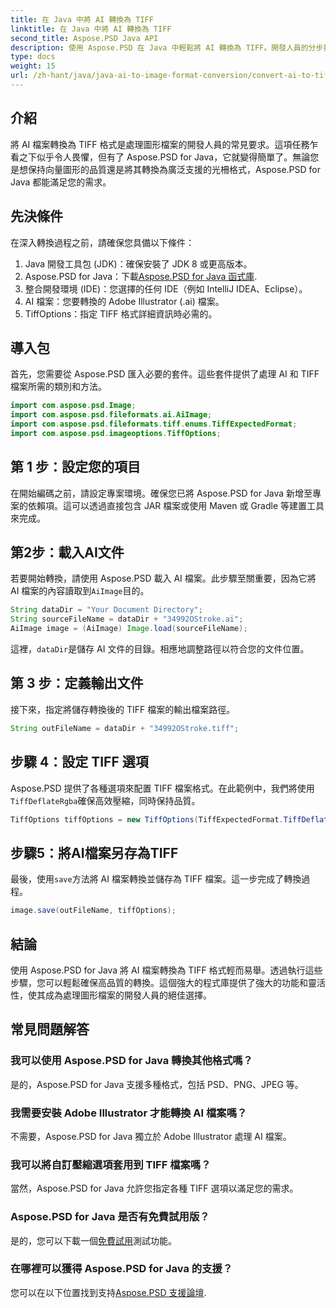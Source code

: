 ```yaml
---
title: 在 Java 中將 AI 轉換為 TIFF
linktitle: 在 Java 中將 AI 轉換為 TIFF
second_title: Aspose.PSD Java API
description: 使用 Aspose.PSD 在 Java 中輕鬆將 AI 轉換為 TIFF。開發人員的分步指南。包含下載、設定和程式碼片段。
type: docs
weight: 15
url: /zh-hant/java/java-ai-to-image-format-conversion/convert-ai-to-tiff/
---
```

## 介紹
將 AI 檔案轉換為 TIFF 格式是處理圖形檔案的開發人員的常見要求。這項任務乍看之下似乎令人畏懼，但有了 Aspose.PSD for Java，它就變得簡單了。無論您是想保持向量圖形的品質還是將其轉換為廣泛支援的光柵格式，Aspose.PSD for Java 都能滿足您的需求。
## 先決條件
在深入轉換過程之前，請確保您具備以下條件：
1. Java 開發工具包 (JDK)：確保安裝了 JDK 8 或更高版本。
2. Aspose.PSD for Java：下載[Aspose.PSD for Java 函式庫](https://releases.aspose.com/psd/java/).
3. 整合開發環境 (IDE)：您選擇的任何 IDE（例如 IntelliJ IDEA、Eclipse）。
4. AI 檔案：您要轉換的 Adobe Illustrator (.ai) 檔案。
5. TiffOptions：指定 TIFF 格式詳細資訊時必需的。
## 導入包
首先，您需要從 Aspose.PSD 匯入必要的套件。這些套件提供了處理 AI 和 TIFF 檔案所需的類別和方法。
```java
import com.aspose.psd.Image;
import com.aspose.psd.fileformats.ai.AiImage;
import com.aspose.psd.fileformats.tiff.enums.TiffExpectedFormat;
import com.aspose.psd.imageoptions.TiffOptions;
```
## 第 1 步：設定您的項目
在開始編碼之前，請設定專案環境。確保您已將 Aspose.PSD for Java 新增至專案的依賴項。這可以透過直接包含 JAR 檔案或使用 Maven 或 Gradle 等建置工具來完成。
## 第2步：載入AI文件
若要開始轉換，請使用 Aspose.PSD 載入 AI 檔案。此步驟至關重要，因為它將 AI 檔案的內容讀取到`AiImage`目的。
```java
String dataDir = "Your Document Directory";
String sourceFileName = dataDir + "34992OStroke.ai";
AiImage image = (AiImage) Image.load(sourceFileName);
```
這裡，`dataDir`是儲存 AI 文件的目錄。相應地調整路徑以符合您的文件位置。
## 第 3 步：定義輸出文件
接下來，指定將儲存轉換後的 TIFF 檔案的輸出檔案路徑。
```java
String outFileName = dataDir + "34992OStroke.tiff";
```
## 步驟 4：設定 TIFF 選項
Aspose.PSD 提供了各種選項來配置 TIFF 檔案格式。在此範例中，我們將使用`TiffDeflateRgba`確保高效壓縮，同時保持品質。
```java
TiffOptions tiffOptions = new TiffOptions(TiffExpectedFormat.TiffDeflateRgba);
```
## 步驟5：將AI檔案另存為TIFF
最後，使用`save`方法將 AI 檔案轉換並儲存為 TIFF 檔案。這一步完成了轉換過程。
```java
image.save(outFileName, tiffOptions);
```

## 結論
使用 Aspose.PSD for Java 將 AI 檔案轉換為 TIFF 格式輕而易舉。透過執行這些步驟，您可以輕鬆確保高品質的轉換。這個強大的程式庫提供了強大的功能和靈活性，使其成為處理圖形檔案的開發人員的絕佳選擇。
## 常見問題解答
### 我可以使用 Aspose.PSD for Java 轉換其他格式嗎？
是的，Aspose.PSD for Java 支援多種格式，包括 PSD、PNG、JPEG 等。
### 我需要安裝 Adobe Illustrator 才能轉換 AI 檔案嗎？
不需要，Aspose.PSD for Java 獨立於 Adobe Illustrator 處理 AI 檔案。
### 我可以將自訂壓縮選項套用到 TIFF 檔案嗎？
當然，Aspose.PSD for Java 允許您指定各種 TIFF 選項以滿足您的需求。
### Aspose.PSD for Java 是否有免費試用版？
是的，您可以下載一個[免費試用](https://releases.aspose.com/)測試功能。
### 在哪裡可以獲得 Aspose.PSD for Java 的支援？
您可以在以下位置找到支持[Aspose.PSD 支援論壇](https://forum.aspose.com/c/psd/34).